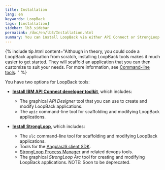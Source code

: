 ```yaml
---
title: Installation
lang: en
keywords: LoopBack
tags: [installation]
sidebar: lb3_sidebar
permalink: /doc/en/lb3/Installation.html
summary: You can install LoopBack via either API Connect or StrongLoop.
---
```


{% include tip.html content="Although in theory, you could code a LoopBack
application from scratch, installing LoopBack tools makes it much easier to get
started.  They will scaffold an application that you can then customize to suit
your needs.  For more information, see [Command-line tools](Command-line-tools.html).
" %}

You have two options for LoopBack tools:

- **[Install IBM API Connect developer toolkit](Installing-IBM-API-Connect.html)**, which includes:
  - The graphical _API Designer_ tool that you can use to create and modify LoopBack applications.
  - The `apic` command-line tool for scaffolding and modifying LoopBack applications.

- **[Install StrongLoop](Installing-StrongLoop.html)**, which includes:
  - The `slc` command-line tool for scaffolding and modifying LoopBack applications.
  - Tools for the [AngularJS client SDK](AngularJS-JavaScript-SDK.html).
  - [StrongLoop Process Manager](http://strong-pm.io/) and related devops tools.
  - The graphical _StrongLoop Arc_ tool for creating and modifying LoopBack applications. NOTE: Soon to be deprecated.
